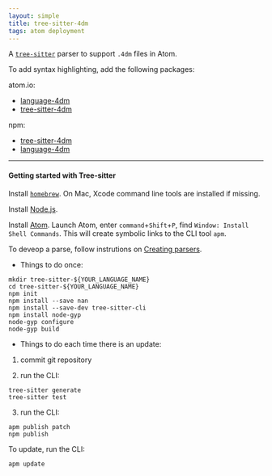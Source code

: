 ```yaml
---
layout: simple
title: tree-sitter-4dm
tags: atom deployment
---
```


A [``tree-sitter``](http://tree-sitter.github.io/tree-sitter/) parser to support ``.4dm`` files in Atom.

<!--more-->

To add syntax highlighting, add the following packages:

atom.io:

* [language-4dm](https://atom.io/packages/language-4dm)
* [tree-sitter-4dm](https://atom.io/packages/tree-sitter-4dm)

npm:

* [tree-sitter-4dm](https://www.npmjs.com/package/tree-sitter-4dm)
* [language-4dm](https://www.npmjs.com/package/language-4dm)

---

#### Getting started with Tree-sitter

Install [``homebrew``](https://brew.sh). On Mac, Xcode command line tools are installed if missing.

Install [Node.js](https://nodejs.org/en/).

Install [Atom](https://atom.io). Launch Atom, enter ``command``+``Shift``+``P``, find ``Window: Install Shell Commands``. This will create symbolic links to the CLI tool ``apm``.

To deveop a parse, follow instrutions on [Creating parsers](https://tree-sitter.github.io/tree-sitter/creating-parsers).

* Things to do once:

```
mkdir tree-sitter-${YOUR_LANGUAGE_NAME}
cd tree-sitter-${YOUR_LANGUAGE_NAME}
npm init
npm install --save nan
npm install --save-dev tree-sitter-cli
npm install node-gyp
node-gyp configure
node-gyp build
```

* Things to do each time there is an update:

1. commit git repository

2. run the CLI:

```
tree-sitter generate
tree-sitter test
```

3. run the CLI:

```
apm publish patch
npm publish
```

To update, run the CLI:

```
apm update
```
